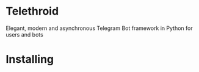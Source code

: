 # Telethroid

Elegant, modern and asynchronous Telegram Bot framework in Python for users and bots

# Installing


